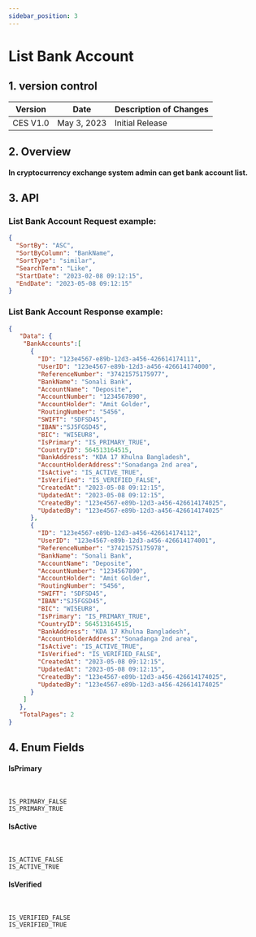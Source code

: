 ```yaml
---
sidebar_position: 3
---
```


# List Bank Account

## 1. version control

| Version  | Date        | Description of Changes |
| -------- | ----------- | ---------------------- |
| CES V1.0 | May 3, 2023 | Initial Release        |

## 2. Overview

####  In cryptocurrency exchange system admin can get bank account list.


## 3. API

### List Bank Account Request example:

```json
{
  "SortBy": "ASC",
  "SortByColumn": "BankName",
  "SortType": "similar",
  "SearchTerm": "Like",
  "StartDate": "2023-02-08 09:12:15",
  "EndDate": "2023-05-08 09:12:15"
}
```

### List Bank Account Response example:

```json
{
   "Data": {
    "BankAccounts":[
      {
        "ID": "123e4567-e89b-12d3-a456-426614174111",
        "UserID": "123e4567-e89b-12d3-a456-426614174000",
        "ReferenceNumber": "37421575175977",
        "BankName": "Sonali Bank",
        "AccountName": "Deposite",
        "AccountNumber": "1234567890",
        "AccountHolder": "Amit Golder",
        "RoutingNumber": "5456",
        "SWIFT": "SDFSD45",
        "IBAN":"SJ5FGSD45",
        "BIC": "WI5EUR8",
        "IsPrimary": "IS_PRIMARY_TRUE",
        "CountryID": 564513164515,
        "BankAddress": "KDA 17 Khulna Bangladesh",
        "AccountHolderAddress":"Sonadanga 2nd area",
        "IsActive": "IS_ACTIVE_TRUE",
        "IsVerified": "IS_VERIFIED_FALSE",
        "CreatedAt": "2023-05-08 09:12:15",
        "UpdatedAt": "2023-05-08 09:12:15",
        "CreatedBy": "123e4567-e89b-12d3-a456-426614174025",
        "UpdatedBy": "123e4567-e89b-12d3-a456-426614174025"
      },
      {
        "ID": "123e4567-e89b-12d3-a456-426614174112",
        "UserID": "123e4567-e89b-12d3-a456-426614174001",
        "ReferenceNumber": "37421575175978",
        "BankName": "Sonali Bank",
        "AccountName": "Deposite",
        "AccountNumber": "1234567890",
        "AccountHolder": "Amit Golder",
        "RoutingNumber": "5456",
        "SWIFT": "SDFSD45",
        "IBAN":"SJ5FGSD45",
        "BIC": "WI5EUR8",
        "IsPrimary": "IS_PRIMARY_TRUE",
        "CountryID": 564513164515,
        "BankAddress": "KDA 17 Khulna Bangladesh",
        "AccountHolderAddress":"Sonadanga 2nd area",
        "IsActive": "IS_ACTIVE_TRUE",
        "IsVerified": "IS_VERIFIED_FALSE",
        "CreatedAt": "2023-05-08 09:12:15",
        "UpdatedAt": "2023-05-08 09:12:15",
        "CreatedBy": "123e4567-e89b-12d3-a456-426614174025",
        "UpdatedBy": "123e4567-e89b-12d3-a456-426614174025"
      }
    ]
   },
   "TotalPages": 2
}
```

## 4. Enum Fields
#### **IsPrimary**
&nbsp;

	IS_PRIMARY_FALSE
	IS_PRIMARY_TRUE

#### **IsActive**
&nbsp;

	IS_ACTIVE_FALSE
	IS_ACTIVE_TRUE
	
#### **IsVerified**
&nbsp;

	IS_VERIFIED_FALSE
	IS_VERIFIED_TRUE
